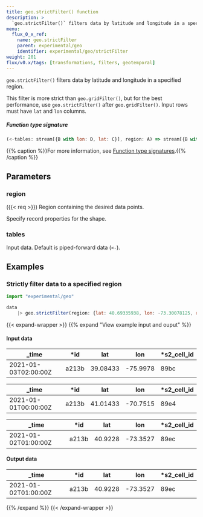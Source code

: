 ```yaml
---
title: geo.strictFilter() function
description: >
  `geo.strictFilter()` filters data by latitude and longitude in a specified region.
menu:
  flux_0_x_ref:
    name: geo.strictFilter
    parent: experimental/geo
    identifier: experimental/geo/strictFilter
weight: 201
flux/v0.x/tags: [transformations, filters, geotemporal]
---
```


<!------------------------------------------------------------------------------

IMPORTANT: This page was generated from comments in the Flux source code. Any
edits made directly to this page will be overwritten the next time the
documentation is generated. 

To make updates to this documentation, update the function comments above the
function definition in the Flux source code:

https://github.com/influxdata/flux/blob/master/stdlib/experimental/geo/geo.flux#L741-L743

Contributing to Flux: https://github.com/influxdata/flux#contributing
Fluxdoc syntax: https://github.com/influxdata/flux/blob/master/docs/fluxdoc.md

------------------------------------------------------------------------------->

`geo.strictFilter()` filters data by latitude and longitude in a specified region.

This filter is more strict than `geo.gridFilter()`, but for the best performance,
use `geo.strictFilter()` after `geo.gridFilter()`.
Input rows must have `lat` and `lon` columns.

##### Function type signature

```js
(<-tables: stream[{B with lon: D, lat: C}], region: A) => stream[{B with lon: D, lat: C}] where A: Record
```

{{% caption %}}For more information, see [Function type signatures](/flux/v0.x/function-type-signatures/).{{% /caption %}}

## Parameters

### region
({{< req >}})
Region containing the desired data points.

Specify record properties for the shape.

### tables

Input data. Default is piped-forward data (`<-`).




## Examples

### Strictly filter data to a specified region

```js
import "experimental/geo"

data
    |> geo.strictFilter(region: {lat: 40.69335938, lon: -73.30078125, radius: 50.0})

```

{{< expand-wrapper >}}
{{% expand "View example input and ouput" %}}

#### Input data

| _time                | *id   | lat      | lon      | *s2_cell_id |
| -------------------- | ----- | -------- | -------- | ----------- |
| 2021-01-03T02:00:00Z | a213b | 39.08433 | -75.9978 | 89bc        |

| _time                | *id   | lat      | lon      | *s2_cell_id |
| -------------------- | ----- | -------- | -------- | ----------- |
| 2021-01-01T00:00:00Z | a213b | 41.01433 | -70.7515 | 89e4        |

| _time                | *id   | lat     | lon      | *s2_cell_id |
| -------------------- | ----- | ------- | -------- | ----------- |
| 2021-01-02T01:00:00Z | a213b | 40.9228 | -73.3527 | 89ec        |


#### Output data

| _time                | *id   | lat     | lon      | *s2_cell_id |
| -------------------- | ----- | ------- | -------- | ----------- |
| 2021-01-02T01:00:00Z | a213b | 40.9228 | -73.3527 | 89ec        |

{{% /expand %}}
{{< /expand-wrapper >}}
